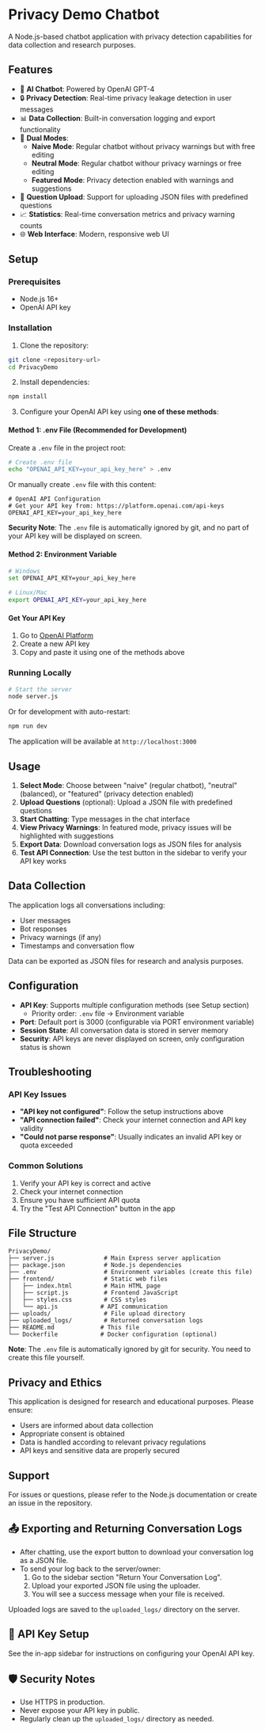 # Privacy Demo Chatbot

A Node.js-based chatbot application with privacy detection capabilities for data collection and research purposes.

## Features

- 🤖 **AI Chatbot**: Powered by OpenAI GPT-4
- 🔒 **Privacy Detection**: Real-time privacy leakage detection in user messages
- 📊 **Data Collection**: Built-in conversation logging and export functionality
- 🎯 **Dual Modes**: 
  - **Naive Mode**: Regular chatbot without privacy warnings but with free editing
  - **Neutral Mode**: Regular chatbot withour privacy warnings or free editing
  - **Featured Mode**: Privacy detection enabled with warnings and suggestions
- 📁 **Question Upload**: Support for uploading JSON files with predefined questions
- 📈 **Statistics**: Real-time conversation metrics and privacy warning counts
- 🌐 **Web Interface**: Modern, responsive web UI

## Setup

### Prerequisites

- Node.js 16+
- OpenAI API key

### Installation

1. Clone the repository:
```bash
git clone <repository-url>
cd PrivacyDemo
```

2. Install dependencies:
```bash
npm install
```

3. Configure your OpenAI API key using **one of these methods**:

#### Method 1: .env File (Recommended for Development)
Create a `.env` file in the project root:

```bash
# Create .env file
echo "OPENAI_API_KEY=your_api_key_here" > .env
```

Or manually create `.env` file with this content:
```env
# OpenAI API Configuration
# Get your API key from: https://platform.openai.com/api-keys
OPENAI_API_KEY=your_api_key_here
```

**Security Note**: The `.env` file is automatically ignored by git, and no part of your API key will be displayed on screen.

#### Method 2: Environment Variable
```bash
# Windows
set OPENAI_API_KEY=your_api_key_here

# Linux/Mac
export OPENAI_API_KEY=your_api_key_here
```

#### Get Your API Key
1. Go to [OpenAI Platform](https://platform.openai.com/api-keys)
2. Create a new API key
3. Copy and paste it using one of the methods above

### Running Locally

```bash
# Start the server
node server.js
```

Or for development with auto-restart:
```bash
npm run dev
```

The application will be available at `http://localhost:3000`

## Usage

1. **Select Mode**: Choose between "naive" (regular chatbot), "neutral" (balanced), or "featured" (privacy detection enabled)
2. **Upload Questions** (optional): Upload a JSON file with predefined questions
3. **Start Chatting**: Type messages in the chat interface
4. **View Privacy Warnings**: In featured mode, privacy issues will be highlighted with suggestions
5. **Export Data**: Download conversation logs as JSON files for analysis
6. **Test API Connection**: Use the test button in the sidebar to verify your API key works

## Data Collection

The application logs all conversations including:
- User messages
- Bot responses
- Privacy warnings (if any)
- Timestamps and conversation flow

Data can be exported as JSON files for research and analysis purposes.

## Configuration

- **API Key**: Supports multiple configuration methods (see Setup section)
  - Priority order: `.env` file → Environment variable
- **Port**: Default port is 3000 (configurable via PORT environment variable)
- **Session State**: All conversation data is stored in server memory
- **Security**: API keys are never displayed on screen, only configuration status is shown

## Troubleshooting

### API Key Issues
- **"API key not configured"**: Follow the setup instructions above
- **"API connection failed"**: Check your internet connection and API key validity
- **"Could not parse response"**: Usually indicates an invalid API key or quota exceeded

### Common Solutions
1. Verify your API key is correct and active
2. Check your internet connection
3. Ensure you have sufficient API quota
4. Try the "Test API Connection" button in the app

## File Structure

```
PrivacyDemo/
├── server.js              # Main Express server application
├── package.json           # Node.js dependencies
├── .env                   # Environment variables (create this file)
├── frontend/              # Static web files
│   ├── index.html         # Main HTML page
│   ├── script.js          # Frontend JavaScript
│   ├── styles.css         # CSS styles
│   └── api.js            # API communication
├── uploads/               # File upload directory
├── uploaded_logs/         # Returned conversation logs
├── README.md             # This file
└── Dockerfile            # Docker configuration (optional)
```

**Note**: The `.env` file is automatically ignored by git for security. You need to create this file yourself.

## Privacy and Ethics

This application is designed for research and educational purposes. Please ensure:
- Users are informed about data collection
- Appropriate consent is obtained
- Data is handled according to relevant privacy regulations
- API keys and sensitive data are properly secured

## Support

For issues or questions, please refer to the Node.js documentation or create an issue in the repository.

## 📤 Exporting and Returning Conversation Logs

- After chatting, use the export button to download your conversation log as a JSON file.
- To send your log back to the server/owner:
  1. Go to the sidebar section "Return Your Conversation Log".
  2. Upload your exported JSON file using the uploader.
  3. You will see a success message when your file is received.

Uploaded logs are saved to the `uploaded_logs/` directory on the server.

## 🔑 API Key Setup

See the in-app sidebar for instructions on configuring your OpenAI API key.

## 🛡️ Security Notes
- Use HTTPS in production.
- Never expose your API key in public.
- Regularly clean up the `uploaded_logs/` directory as needed. 